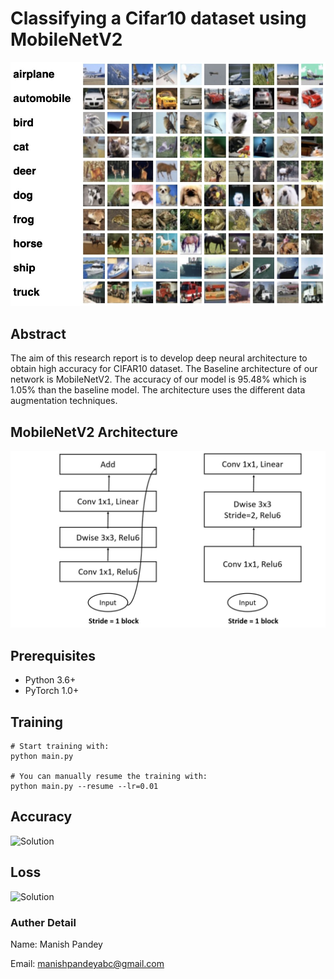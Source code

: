 # Classifying a Cifar10 dataset using MobileNetV2

![Solution](https://raw.githubusercontent.com/Man1ish/cifar10-mobilenetv2/master/images/cifar_dataset.jpeg)






## Abstract
The aim of this research report is to develop deep neural architecture to obtain high accuracy for CIFAR10 dataset. The Baseline architecture of our network is MobileNetV2. The accuracy of our model is 95.48% which is 1.05% than the baseline model. The architecture uses the different data augmentation techniques. 

## MobileNetV2 Architecture
![Solution](https://raw.githubusercontent.com/Man1ish/cifar10-mobilenetv2/master/images/mobilenetv2_architecture.jpg)


## Prerequisites
- Python 3.6+
- PyTorch 1.0+

## Training
```
# Start training with: 
python main.py

# You can manually resume the training with: 
python main.py --resume --lr=0.01
```


## Accuracy
![Solution](https://raw.githubusercontent.com/Man1ish/cifar10-mobilenetv2/master/accuracy.png)

## Loss
![Solution](https://raw.githubusercontent.com/Man1ish/cifar10-mobilenetv2/master/loss.png)



### Auther Detail

Name: Manish Pandey

Email: manishpandeyabc@gmail.com

